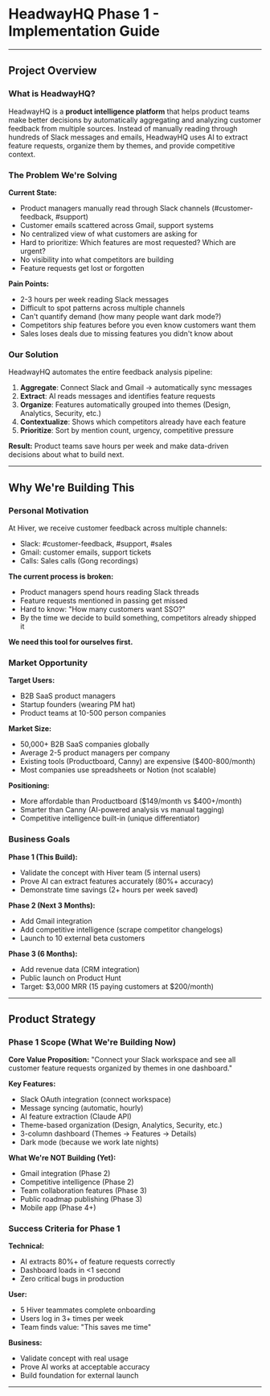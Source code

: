 # HeadwayHQ Phase 1 - Implementation Guide

---

## Project Overview

### What is HeadwayHQ?

HeadwayHQ is a **product intelligence platform** that helps product teams make better decisions by automatically aggregating and analyzing customer feedback from multiple sources. Instead of manually reading through hundreds of Slack messages and emails, HeadwayHQ uses AI to extract feature requests, organize them by themes, and provide competitive context.

### The Problem We're Solving

**Current State:**
- Product managers manually read through Slack channels (#customer-feedback, #support)
- Customer emails scattered across Gmail, support systems
- No centralized view of what customers are asking for
- Hard to prioritize: Which features are most requested? Which are urgent?
- No visibility into what competitors are building
- Feature requests get lost or forgotten

**Pain Points:**
- 2-3 hours per week reading Slack messages
- Difficult to spot patterns across multiple channels
- Can't quantify demand (how many people want dark mode?)
- Competitors ship features before you even know customers want them
- Sales loses deals due to missing features you didn't know about

### Our Solution

HeadwayHQ automates the entire feedback analysis pipeline:

1. **Aggregate**: Connect Slack and Gmail → automatically sync messages
2. **Extract**: AI reads messages and identifies feature requests
3. **Organize**: Features automatically grouped into themes (Design, Analytics, Security, etc.)
4. **Contextualize**: Shows which competitors already have each feature
5. **Prioritize**: Sort by mention count, urgency, competitive pressure

**Result:** Product teams save hours per week and make data-driven decisions about what to build next.

---

## Why We're Building This

### Personal Motivation

At Hiver, we receive customer feedback across multiple channels:
- Slack: #customer-feedback, #support, #sales
- Gmail: customer emails, support tickets
- Calls: Sales calls (Gong recordings)

**The current process is broken:**
- Product managers spend hours reading Slack threads
- Feature requests mentioned in passing get missed
- Hard to know: "How many customers want SSO?"
- By the time we decide to build something, competitors already shipped it

**We need this tool for ourselves first.**

### Market Opportunity

**Target Users:**
- B2B SaaS product managers
- Startup founders (wearing PM hat)
- Product teams at 10-500 person companies

**Market Size:**
- 50,000+ B2B SaaS companies globally
- Average 2-5 product managers per company
- Existing tools (Productboard, Canny) are expensive ($400-800/month)
- Most companies use spreadsheets or Notion (not scalable)

**Positioning:**
- More affordable than Productboard ($149/month vs $400+/month)
- Smarter than Canny (AI-powered analysis vs manual tagging)
- Competitive intelligence built-in (unique differentiator)

### Business Goals

**Phase 1 (This Build):**
- Validate the concept with Hiver team (5 internal users)
- Prove AI can extract features accurately (80%+ accuracy)
- Demonstrate time savings (2+ hours per week saved)

**Phase 2 (Next 3 Months):**
- Add Gmail integration
- Add competitive intelligence (scrape competitor changelogs)
- Launch to 10 external beta customers

**Phase 3 (6 Months):**
- Add revenue data (CRM integration)
- Public launch on Product Hunt
- Target: $3,000 MRR (15 paying customers at $200/month)

---

## Product Strategy

### Phase 1 Scope (What We're Building Now)

**Core Value Proposition:**
"Connect your Slack workspace and see all customer feature requests organized by themes in one dashboard."

**Key Features:**
- Slack OAuth integration (connect workspace)
- Message syncing (automatic, hourly)
- AI feature extraction (Claude API)
- Theme-based organization (Design, Analytics, Security, etc.)
- 3-column dashboard (Themes → Features → Details)
- Dark mode (because we work late nights)

**What We're NOT Building (Yet):**
- Gmail integration (Phase 2)
- Competitive intelligence (Phase 2)
- Team collaboration features (Phase 3)
- Public roadmap publishing (Phase 3)
- Mobile app (Phase 4+)

### Success Criteria for Phase 1

**Technical:**
- AI extracts 80%+ of feature requests correctly
- Dashboard loads in <1 second
- Zero critical bugs in production

**User:**
- 5 Hiver teammates complete onboarding
- Users log in 3+ times per week
- Team finds value: "This saves me time"

**Business:**
- Validate concept with real usage
- Prove AI works at acceptable accuracy
- Build foundation for external launch

---
